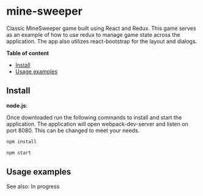 # mine-sweeper
Classic MineSweeper game built using React and Redux.  This game serves as an example of how to use redux to manage game state across the application.  The app also utilizes react-bootstrap for the layout and dialogs.



__Table of content__

- [Install](#install)
- [Usage examples](#usage-examples)

## Install

**node.js**:

Once downloaded run the following commands to install and start the application.  The application will open webpack-dev-server and listen on port 8080.  This can be changed to meet your needs.

```bash
npm install

npm start
```


## Usage examples

See also: In progress
